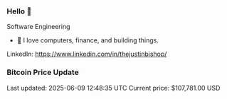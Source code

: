 ### Hello 🤙  

Software Engineering

- 🔭 I love computers, finance, and building things.
  
LinkedIn: https://www.linkedin.com/in/thejustinbishop/  


































































































































































































































































































































































































































































































































































































































































































### Bitcoin Price Update
Last updated: 2025-06-09 12:48:35 UTC
Current price: $107,781.00 USD
